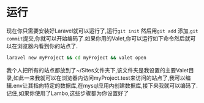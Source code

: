 # 运行

现在你只需要安装好Laravel就可以运行了,运行`git init` 然后用`git add` 添加,`git commit`提交,你就可以开始编码了.如果你用的Valet,你可以运行如下命令然后就可以在浏览器内看到你的站点了.

```bash
laravel new myProject && cd myProject && valet open
```

我个人把所有的站点都放到了~/Sites文件夹下,该文件夹是我设置的主要Valet目录,如此一来我就可以在浏览器内访问myProject.test来访问的站点了,我可以编辑.env让其指向特定的数据库,在mysql应用内创建数据库,接下来我就可以编码了.记住,如果你使用了Lambo,这些步骤都为你设置好了

